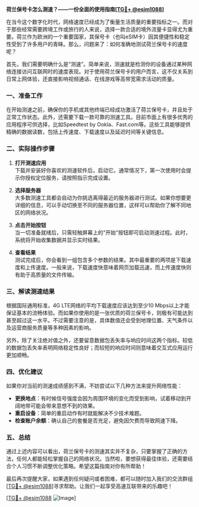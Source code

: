 **荷兰保号卡怎么测速？——一份全面的使用指南[[TG💪+ @esim1088](https://t.me/s/esim1088)]**

在当今这个数字化时代，网络速度已经成为了衡量生活质量的重要指标之一。而对于那些经常需要跨境工作或旅行的人来说，选择一款合适的境外流量卡显得尤为重要。荷兰作为欧洲的一个重要国家，其保号卡（也叫eSIM卡）因其便捷性和稳定性受到了许多用户的青睐。那么，问题来了：如何准确地测试荷兰保号卡的速度呢？

首先，我们需要明确什么是“测速”。简单来说，测速就是检测你的设备通过某种网络连接访问互联网时的速度表现。对于使用荷兰保号卡的用户而言，这不仅关系到日常上网体验，还直接影响视频通话、在线游戏等高带宽需求活动的质量。

### 一、准备工作

在开始测速之前，确保你的手机或其他终端已经成功激活了荷兰保号卡，并且处于正常工作状态。此外，还需要下载一款可靠的测速工具。目前市面上有很多优秀的应用程序可供选择，比如Speedtest by Ookla、Fast.com等。这些工具能够提供精确的数据读数，包括上传速度、下载速度以及延迟时间等关键信息。

### 二、实际操作步骤

1. **打开测速应用**  
   下载并安装好你喜欢的测速软件后，启动它。通常情况下，第一次使用时会提示你授权定位服务，请按照指示完成设置。

2. **选择服务器**  
   大多数测速工具都会自动为你挑选离得最近的服务器进行测试。如果你想要更详细的信息，可以手动切换至不同的服务器位置，这样可以帮助你了解不同地区的网络状况。

3. **点击开始按钮**  
   当一切准备就绪后，只需轻触屏幕上的“开始”按钮即可启动测速过程。此时，系统将开始收集数据并显示实时结果。

4. **查看结果**  
   测试完成后，你会看到一组包含多个参数的结果。其中最重要的两项是下载速度和上传速度。一般来说，下载速度快意味着网页加载迅速，而上传速度快则有助于高质量的文件传输。

### 三、解读测速结果

根据国际通用标准，4G LTE网络的平均下载速度应该达到至少10 Mbps以上才能保证基本的流畅体验。而如果你使用的是一张优质的荷兰保号卡，则极有可能达到甚至超过这一水平。不过需要注意的是，具体数值还会受到地理位置、天气条件以及运营商服务质量等多种因素的影响。

另外，除了关注绝对值之外，还要留意数据包丢失率与响应时间这两个指标。较低的数据包丢失率表明网络稳定性良好；而较短的响应时间则意味着交互式应用运行更加顺畅。

### 四、优化建议

如果你对当前的测速成绩感到不满，不妨尝试以下几种方法来提升网络性能：

- **更换地点**：有时候信号强度会因为周围环境的变化而受到影响，试着移动到开阔地带可能会带来意想不到的效果。
- **重启设备**：简单的重启动作有时就能解决不少技术难题。
- **检查账户余额**：确认自己的套餐是否充足，避免因欠费而导致网速下降。

### 五、总结

通过上述内容可以看出，荷兰保号卡的测速其实并不复杂，只要掌握了正确的方法，任何人都能轻松掌握自己的网络状况。当然啦，要想获得最佳体验，还需要结合个人习惯不断调整优化策略。希望这篇指南对你有所帮助！

最后再次提醒大家，如果遇到任何疑问或者困难，都可以随时加入我们的交流群组[[TG💪+ @esim1088](https://t.me/s/esim1088)]寻求帮助。让我们一起享受高速互联带来的乐趣吧！

[[TG💪+ @esim1088](https://t.me/s/esim1088) ![Image](https://i.postimg.cc/4NQfJmqS/Snipaste-2025-05-13-00-14-12.png)]